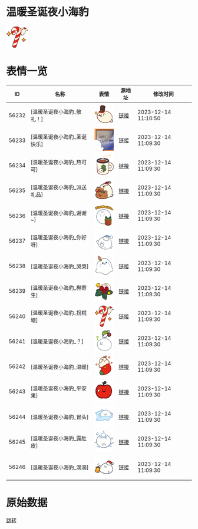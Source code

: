 # 温暖圣诞夜小海豹

<img src="./cover.png" height="60" alt="cover" />

# 表情一览

|ID|名称|表情|源地址|修改时间|
|----|----|----|----|----|
|56232|[温暖圣诞夜小海豹_敬礼！]|<img src="./pic/056232_%5B温暖圣诞夜小海豹_敬礼！%5D.png" height="60" alt="敬礼！"/>|[链接](https://i0.hdslb.com/bfs/garb/dc764794c2f769c72c79ac8e6ca61979add3335b.png)|2023-12-14 11:10:50|
|56233|[温暖圣诞夜小海豹_圣诞快乐]|<img src="./pic/056233_%5B温暖圣诞夜小海豹_圣诞快乐%5D.png" height="60" alt="圣诞快乐"/>|[链接](https://i0.hdslb.com/bfs/garb/e97ed3e7e28dd5db21438de87b69fc8243b3bc24.png)|2023-12-14 11:09:30|
|56234|[温暖圣诞夜小海豹_热可可]|<img src="./pic/056234_%5B温暖圣诞夜小海豹_热可可%5D.png" height="60" alt="热可可"/>|[链接](https://i0.hdslb.com/bfs/garb/6cad00887c2a8c005ff2266d1ab415bf16f4ac5b.png)|2023-12-14 11:09:30|
|56235|[温暖圣诞夜小海豹_派送礼品]|<img src="./pic/056235_%5B温暖圣诞夜小海豹_派送礼品%5D.png" height="60" alt="派送礼品"/>|[链接](https://i0.hdslb.com/bfs/garb/7598284a1e8d769cf63280723a3ba38941483a8c.png)|2023-12-14 11:09:30|
|56236|[温暖圣诞夜小海豹_谢谢~]|<img src="./pic/056236_%5B温暖圣诞夜小海豹_谢谢~%5D.png" height="60" alt="谢谢~"/>|[链接](https://i0.hdslb.com/bfs/garb/b292044a3ed77e4be359f1e83dd67fcab64452d3.png)|2023-12-14 11:09:30|
|56237|[温暖圣诞夜小海豹_你好呀]|<img src="./pic/056237_%5B温暖圣诞夜小海豹_你好呀%5D.png" height="60" alt="你好呀"/>|[链接](https://i0.hdslb.com/bfs/garb/6a34992cd45794dbe80c9915176ce43d44c22caf.png)|2023-12-14 11:09:30|
|56238|[温暖圣诞夜小海豹_哭哭]|<img src="./pic/056238_%5B温暖圣诞夜小海豹_哭哭%5D.png" height="60" alt="哭哭"/>|[链接](https://i0.hdslb.com/bfs/garb/0591ae1da7d7be19c05f0227577ce1f12d3f99bf.png)|2023-12-14 11:09:30|
|56239|[温暖圣诞夜小海豹_槲寄生]|<img src="./pic/056239_%5B温暖圣诞夜小海豹_槲寄生%5D.png" height="60" alt="槲寄生"/>|[链接](https://i0.hdslb.com/bfs/garb/22ecd2b9bc57496a892aa3d9d930cb3a6a8297b6.png)|2023-12-14 11:09:30|
|56240|[温暖圣诞夜小海豹_拐棍塘]|<img src="./pic/056240_%5B温暖圣诞夜小海豹_拐棍塘%5D.png" height="60" alt="拐棍塘"/>|[链接](https://i0.hdslb.com/bfs/garb/134a77f080a03078c809552894c69cefee113e37.png)|2023-12-14 11:09:30|
|56241|[温暖圣诞夜小海豹_？]|<img src="./pic/056241_%5B温暖圣诞夜小海豹_？%5D.png" height="60" alt="？"/>|[链接](https://i0.hdslb.com/bfs/garb/1e29f308e1f12826c1c2f4260244fcdf10d83fad.png)|2023-12-14 11:09:30|
|56242|[温暖圣诞夜小海豹_温暖]|<img src="./pic/056242_%5B温暖圣诞夜小海豹_温暖%5D.png" height="60" alt="温暖"/>|[链接](https://i0.hdslb.com/bfs/garb/eaf3e17a5c850ac13d805ba38fdc8739f9e88fc6.png)|2023-12-14 11:09:30|
|56243|[温暖圣诞夜小海豹_平安果]|<img src="./pic/056243_%5B温暖圣诞夜小海豹_平安果%5D.png" height="60" alt="平安果"/>|[链接](https://i0.hdslb.com/bfs/garb/90d7a7c7309e6713cd4fcd6132b7c7d54df0ed3d.png)|2023-12-14 11:09:30|
|56244|[温暖圣诞夜小海豹_冒头]|<img src="./pic/056244_%5B温暖圣诞夜小海豹_冒头%5D.png" height="60" alt="冒头"/>|[链接](https://i0.hdslb.com/bfs/garb/8aedc8e60ef1cf98739e7888b817b3c719b92bce.png)|2023-12-14 11:09:30|
|56245|[温暖圣诞夜小海豹_露肚皮]|<img src="./pic/056245_%5B温暖圣诞夜小海豹_露肚皮%5D.png" height="60" alt="露肚皮"/>|[链接](https://i0.hdslb.com/bfs/garb/6bc3fec57ae45b8b93366a6847d7d0e2e867b8d2.png)|2023-12-14 11:09:30|
|56246|[温暖圣诞夜小海豹_滴滴]|<img src="./pic/056246_%5B温暖圣诞夜小海豹_滴滴%5D.png" height="60" alt="滴滴"/>|[链接](https://i0.hdslb.com/bfs/garb/5cf12f48eb1b6752eb0c3343d2d5dcb34c446692.png)|2023-12-14 11:09:30|

# 原始数据

[跳转](./raw.json)

